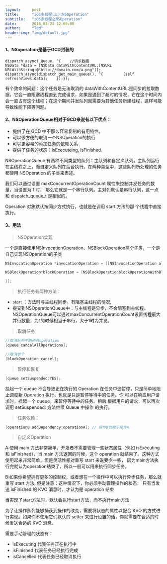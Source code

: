 ```yaml
---
layout:     post
title:      "iOS多线程(三):NSOperation"
subtitle:   "iOS多线程之NSOperation"
date:       2016-05-24 12:00:00
author:     "Ted"
header-img: "img/default.jpg"
---
```


#### 1、NSoperation是基于GCD封装的

```
dispatch_async(_Queue, ^{    //请求数据  
NSData *data = [NSData dataWithContentURL:[NSURL URLWithString:@"http://domain.com/a.png"]];    
dispatch_async(dispatch_get_main_queue(), ^{         [self refreshViews:data];    });});
```

有个致命的问题：这个任务是无法取消的 dataWithContentURL:是同步的拉取数据，它会一直阻塞线程直到完成请求，如果是遇到了超时的情况，它在这个时间内会一直占有这个线程；在这个期间并发队列就需要为其他任务新建线程，这样可能导致性能下降等问题。

#### 2、NSOperationQueue相对于GCD来说有以下优点：

- 提供了在 GCD 中不那么容易复制的有用特性。
- 可以很方便的取消一个NSOperation的执行
- 可以更容易的添加任务的依赖关系
- 提供了任务的状态：isExecuteing, isFinished.

NSOperationQueue 有两种不同类型的队列：主队列和自定义队列。主队列运行在主线程之上，而自定义队列在后台执行。在两种类型中，这些队列所处理的任务都使用 NSOperation 的子类来表述。

我们可以通过设置 maxConcurrentOperationCount 属性来控制并发任务的数量，当设置为 1 时， 那么它就是一个串行队列。主对列默认是串行队列，这一点和 dispatch_queue_t 是相似的。

Operation 对象默认按同步方式执行，也就是在调用 start 方法的那 个线程中直接执行。

#### 3、用法

> NSOperation实现

一个是直接使用NSInvocationOperation、NSBlockOperation两个子类，一个是自己实现NSOperation的子类

```objective-c
NSInvocationOperation *invocationOperation = [[NSInvocationOperation alloc]initWithTarget:selfselector:@selector(invocationOperationAction)object:nil];
```

```objective-c
NSBlockOperation*blockOperation = [NSBlockOperationblockOperationWithBlock:^{

}];
```

> 执行任务有两种方法：

- start ：方法时与主线程同步，有阻塞主线程的情况,
- 提交到NSOperationQueue中：与主线程是异步，不会阻塞到主线程。NSOperationQueue可以通过maxConcurrentOperationCount设置线程最大并行数量，为1的时候相当于串行，大于1时为并发。

> 取消任务

```objective-c
//取消队列中的所有operation
[queue cancelAllOperations];

//取消单个
[blockOperation cancel];
```

> 暂停和恢复

```objective-c
[queue setSuspended:YES];
```

挂起一个 queue 不会导致正在执行的 Operation 在任务中途暂停，只是简单地阻止调度新 Operation 执行，也就是只是暂停等待中的任务。你 可以在响应用户请求时，挂起一个 queue，来暂停等待中的任务。稍后 根据用户的请求，可以再次调用 setSuspended: 方法继续 Queue 中操作 的执行。

> 任务依赖：

```objective-c
[operationB addDependency:operationA]; // 操作B依赖于操作A
```

> 自定义Operation

A:使用 main 方法非常简单，开发者不需要管理一些状态属性（例如 isExecuting 和 isFinished），当 main 方法返回的时候，这个 operation 就结束了。这种方式使用起来非常简单，但是灵活性相对重写 start 来说要少一些， 因为main方法执行完就认为operation结束了，所以一般可以用来执行同步任务。

B:如果你希望拥有更多的控制权，或者想在一个操作中可以执行异步任务，那么就重写 start 方法, 但是注意：这种情况下，你必须手动管理操作的状态， 只有当发送 isFinished 的 KVO 消息时，才认为是 operation 结束

当实现了start方法时，默认会执行start方法，而不执行main方法

为了让操作队列能够捕获到操作的改变，需要将状态的属性以配合 KVO 的方式进行实现。如果你不使用它们默认的 setter 来进行设置的话，你就需要在合适的时候发送合适的 KVO 消息。

需要手动管理的状态有：

- isExecuting 代表任务正在执行中
- isFinished 代表任务已经执行完成
- isCancelled 代表任务已经取消执行